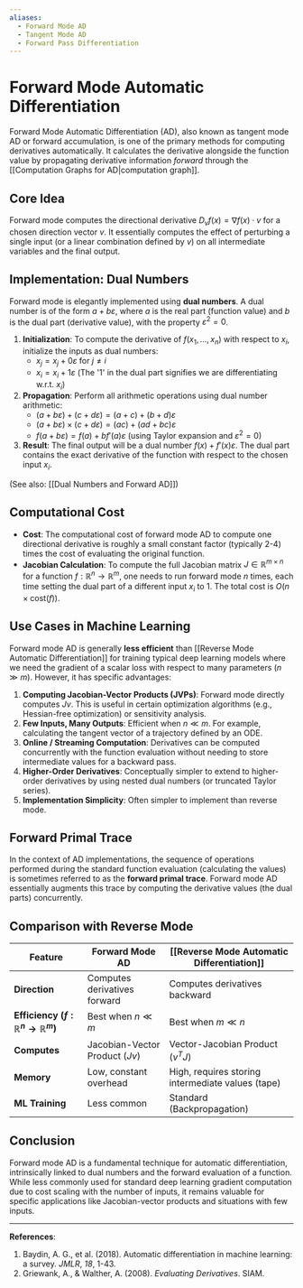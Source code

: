 ```yaml
---
aliases:
  - Forward Mode AD
  - Tangent Mode AD
  - Forward Pass Differentiation
---
```


# Forward Mode Automatic Differentiation

Forward Mode Automatic Differentiation (AD), also known as tangent mode AD or forward accumulation, is one of the primary methods for computing derivatives automatically. It calculates the derivative alongside the function value by propagating derivative information *forward* through the [[Computation Graphs for AD|computation graph]].

## Core Idea

Forward mode computes the directional derivative $D_v f(x) = \nabla f(x) \cdot v$ for a chosen direction vector $v$. It essentially computes the effect of perturbing a single input (or a linear combination defined by $v$) on all intermediate variables and the final output.

## Implementation: Dual Numbers

Forward mode is elegantly implemented using **dual numbers**. A dual number is of the form $a + b\varepsilon$, where $a$ is the real part (function value) and $b$ is the dual part (derivative value), with the property $\varepsilon^2 = 0$.

1.  **Initialization**: To compute the derivative of $f(x_1, ..., x_n)$ with respect to $x_i$, initialize the inputs as dual numbers:
    -   $x_j = x_j + 0\varepsilon$ for $j \neq i$
    -   $x_i = x_i + 1\varepsilon$ (The '1' in the dual part signifies we are differentiating w.r.t. $x_i$)
2.  **Propagation**: Perform all arithmetic operations using dual number arithmetic:
    -   $(a + b\varepsilon) + (c + d\varepsilon) = (a+c) + (b+d)\varepsilon$
    -   $(a + b\varepsilon) \times (c + d\varepsilon) = (ac) + (ad+bc)\varepsilon$
    -   $f(a + b\varepsilon) = f(a) + b f'(a) \varepsilon$ (using Taylor expansion and $\varepsilon^2=0$)
3.  **Result**: The final output will be a dual number $f(x) + f'(x)\varepsilon$. The dual part contains the exact derivative of the function with respect to the chosen input $x_i$.

(See also: [[Dual Numbers and Forward AD]])

## Computational Cost

-   **Cost**: The computational cost of forward mode AD to compute one directional derivative is roughly a small constant factor (typically 2-4) times the cost of evaluating the original function.
-   **Jacobian Calculation**: To compute the full Jacobian matrix $J \in \mathbb{R}^{m \times n}$ for a function $f: \mathbb{R}^n \to \mathbb{R}^m$, one needs to run forward mode $n$ times, each time setting the dual part of a different input $x_i$ to 1. The total cost is $O(n \times \text{cost}(f))$.

## Use Cases in Machine Learning

Forward mode AD is generally **less efficient** than [[Reverse Mode Automatic Differentiation]] for training typical deep learning models where we need the gradient of a scalar loss with respect to many parameters ($n \gg m$). However, it has specific advantages:

1.  **Computing Jacobian-Vector Products (JVPs)**: Forward mode directly computes $Jv$. This is useful in certain optimization algorithms (e.g., Hessian-free optimization) or sensitivity analysis.
2.  **Few Inputs, Many Outputs**: Efficient when $n \ll m$. For example, calculating the tangent vector of a trajectory defined by an ODE.
3.  **Online / Streaming Computation**: Derivatives can be computed concurrently with the function evaluation without needing to store intermediate values for a backward pass.
4.  **Higher-Order Derivatives**: Conceptually simpler to extend to higher-order derivatives by using nested dual numbers (or truncated Taylor series).
5.  **Implementation Simplicity**: Often simpler to implement than reverse mode.

## Forward Primal Trace

In the context of AD implementations, the sequence of operations performed during the standard function evaluation (calculating the values) is sometimes referred to as the **forward primal trace**. Forward mode AD essentially augments this trace by computing the derivative values (the dual parts) concurrently.

## Comparison with Reverse Mode

| Feature | Forward Mode AD | [[Reverse Mode Automatic Differentiation]] |
|---|---|---|
| **Direction** | Computes derivatives forward | Computes derivatives backward |
| **Efficiency ($f: \mathbb{R}^n \to \mathbb{R}^m$)** | Best when $n \ll m$ | Best when $m \ll n$ |
| **Computes** | Jacobian-Vector Product ($Jv$) | Vector-Jacobian Product ($v^T J$) |
| **Memory** | Low, constant overhead | High, requires storing intermediate values (tape) |
| **ML Training** | Less common | Standard (Backpropagation) |

## Conclusion

Forward mode AD is a fundamental technique for automatic differentiation, intrinsically linked to dual numbers and the forward evaluation of a function. While less commonly used for standard deep learning gradient computation due to cost scaling with the number of inputs, it remains valuable for specific applications like Jacobian-vector products and situations with few inputs.

---

**References**:
1. Baydin, A. G., et al. (2018). Automatic differentiation in machine learning: a survey. *JMLR*, *18*, 1-43.
2. Griewank, A., & Walther, A. (2008). *Evaluating Derivatives*. SIAM. 